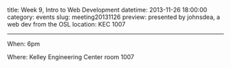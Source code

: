 title: Week 9, Intro to Web Development 
datetime: 2013-11-26 18:00:00
category: events
slug: meeting20131126
preview: presented by johnsdea, a web dev from the OSL
location: KEC 1007

---

When: 6pm

Where: Kelley Engineering Center room 1007
